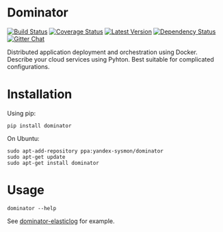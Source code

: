 Dominator
=========

[![Build Status](https://travis-ci.org/yandex-sysmon/dominator.svg)](https://travis-ci.org/yandex-sysmon/dominator)
[![Coverage Status](https://img.shields.io/coveralls/yandex-sysmon/dominator.svg)](https://coveralls.io/r/yandex-sysmon/dominator)
[![Latest Version](https://pypip.in/v/dominator/badge.png)](https://pypi.python.org/pypi/dominator/)
[![Dependency Status](https://gemnasium.com/yandex-sysmon/dominator.svg)](https://gemnasium.com/yandex-sysmon/dominator)
[![Gitter Chat](https://badges.gitter.im/yandex-sysmon/dominator.png)](https://gitter.im/yandex-sysmon/dominator)

Distributed application deployment and orchestration using Docker.
Describe your cloud services using Pyhton.
Best suitable for complicated configurations.

Installation
============

Using pip:

`pip install dominator`

On Ubuntu:
```
sudo apt-add-repository ppa:yandex-sysmon/dominator
sudo apt-get update
sudo apt-get install dominator
```


Usage
======

`dominator --help`

See [dominator-elasticlog](https://github.com/yandex-sysmon/dominator-elasticlog) for example.
